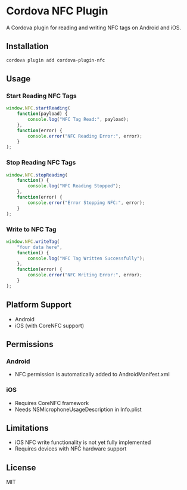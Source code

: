 # Cordova NFC Plugin

A Cordova plugin for reading and writing NFC tags on Android and iOS.

## Installation

```bash
cordova plugin add cordova-plugin-nfc
```

## Usage

### Start Reading NFC Tags

```javascript
window.NFC.startReading(
    function(payload) {
        console.log("NFC Tag Read:", payload);
    },
    function(error) {
        console.error("NFC Reading Error:", error);
    }
);
```

### Stop Reading NFC Tags

```javascript
window.NFC.stopReading(
    function() {
        console.log("NFC Reading Stopped");
    },
    function(error) {
        console.error("Error Stopping NFC:", error);
    }
);
```

### Write to NFC Tag

```javascript
window.NFC.writeTag(
    "Your data here",
    function() {
        console.log("NFC Tag Written Successfully");
    },
    function(error) {
        console.error("NFC Writing Error:", error);
    }
);
```

## Platform Support

- Android
- iOS (with CoreNFC support)

## Permissions

### Android
- NFC permission is automatically added to AndroidManifest.xml

### iOS
- Requires CoreNFC framework
- Needs NSMicrophoneUsageDescription in Info.plist

## Limitations

- iOS NFC write functionality is not yet fully implemented
- Requires devices with NFC hardware support

## License

MIT
